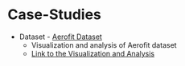 # Case-Studies 
 - Dataset - [Aerofit Dataset](https://www.kaggle.com/datasets/sushantpatil04/aerofit)
     - Visualization and analysis of Aerofit dataset
     - [Link to the Visualization and Analysis](https://github.com/VikasChaudhary123/Case-Studies/blob/main/AeroFit-MySolution.pdf)
